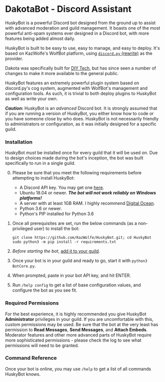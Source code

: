 # DakotaBot - Discord Assistant

HuskyBot is a powerful Discord bot designed from the ground up to assist with advanced moderation and
guild management. It boasts one of the most powerful anti-spam systems ever designed in a Discord bot,
with more features being added almost daily.

HuskyBot is built to be easy to use, easy to manage, and easy to deploy. It's based on KazWolfe's WolfBot
platform, using [`discord.py`  (rewrite)](https://github.com/Rapptz/discord.py/) as the provider.

Dakota was specifically built for [DIY Tech](https://discord.gg/diytech), but has since seen a number of
changes to make it more available to the general public.

HuskyBot features an extremely powerful plugin system based on discord.py's cog system, augmented with
WolfBot's management and configuration tools. As such, it is trivial to both deploy plugins to HuskyBot
as well as write your own.

***Caution:*** HuskyBot is an *advanced* Discord bot. It is strongly assumed that if you are running a
version of HuskyBot, you either know how to code or you have someone close by who does. HuskyBot is
not necessarily friendly to administrators or configuration, as it was initially designed for a specific
guild.

### Installation
HuskyBot *must* be installed once for every guild that it will be used on. Due to design choices made
during the bot's inception, the bot was built specifically to run in a single guild. 

0. Please be sure that you meet the following requirements before attempting to install HuskyBot:

    * A Discord API key. You may get one [here](https://discordapp.com/developers/applications/).
    * Ubuntu 18.04 or newer. ***The bot will not work reliably on Windows platforms!***
    * A server with at least 1GB RAM. I highly recommend [Digital Ocean](https://m.do.co/c/77962b668c59).
    * Python 3.6 or newer.
    * Python's PIP installed for Python 3.6

2. Once all prerequisites are set, run the below commands (as a non-privileged user) to install the bot:

       git clone https://github.com/KazWolfe/HuskyBot.git; cd HuskyBot
       sudo python3 -m pip install -r requirements.txt
       
3. *Before starting the bot*, [add it to your guild](https://discordapp.com/developers/docs/topics/oauth2#bots).
4. Once your bot is in your guild and ready to go, start it with `python3 BotCore.py`.
5. When prompted, paste in your bot API key, and hit ENTER.
6. Run `/help config` to get a list of base configuration values, and configure the bot as you see fit.

### Required Permissions
For the best experience, it is highly recommended you give HuskyBot **Administrator** privileges in your
guild. If you are uncomfortable with this, custom permissions may be used. Be sure that the bot at the
very least has permission to **Read Messages**, **Send Messages**, and **Attach Embeds**. Moderator features
and other more advanced parts of HuskyBot require more sophisticated permissions - please check the log to
see what permissions will need to be granted.

### Command Reference
Once your bot is online, you may use `/help` to get a list of all commands HuskyBot knows.